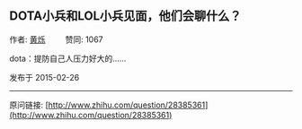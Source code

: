 ## DOTA小兵和LOL小兵见面，他们会聊什么？

作者: [黄烁](http://www.zhihu.com/people/huangs2)&nbsp;&nbsp;&nbsp;&nbsp;&nbsp;&nbsp;&nbsp;&nbsp; 赞同: 1067


dota：提防自己人压力好大的……



发布于 2015-02-26



---
原问链接: [http://www.zhihu.com/question/28385361](http://www.zhihu.com/question/28385361)